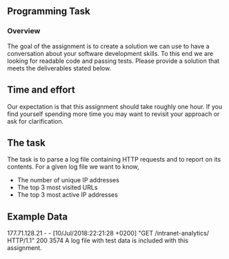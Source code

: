 ## Programming Task

### Overview

The goal of the assignment is to create a solution we can use to have a conversation about your software
development skills. To this end we are looking for readable code and passing tests.
Please provide a solution that meets the deliverables stated below.
## Time and effort
Our expectation is that this assignment should take roughly one hour. If you find yourself spending more
time you may want to revisit your approach or ask for clarification.
## The task
The task is to parse a log file containing HTTP requests and to report on its contents.
For a given log file we want to know,
- The number of unique IP addresses
- The top 3 most visited URLs
- The top 3 most active IP addresses
## Example Data
177.71.128.21 - - [10/Jul/2018:22:21:28 +0200] "GET /intranet-analytics/ HTTP/1.1" 200 3574
A log file with test data is included with this assignment.

